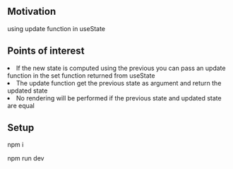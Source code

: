 <h2>Motivation</h2>
using update function in useState

<h2>Points of interest</h2>
<ui>
<li>If the new state is computed using the previous you can pass an update function in the set function returned from useState</li>
<li>The update function get the previous state as argument and return the updated state</li>
<li>No rendering will be performed if the previous state and updated state are equal</li>
</ui>

<h2>Setup</h2>
<p>npm i<p>
<p>npm run dev<p>

